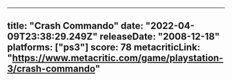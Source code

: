 
---
title: "Crash Commando"
date: "2022-04-09T23:38:29.249Z"
releaseDate: "2008-12-18"
platforms: ["ps3"]
score: 78
metacriticLink: "https://www.metacritic.com/game/playstation-3/crash-commando"
---
